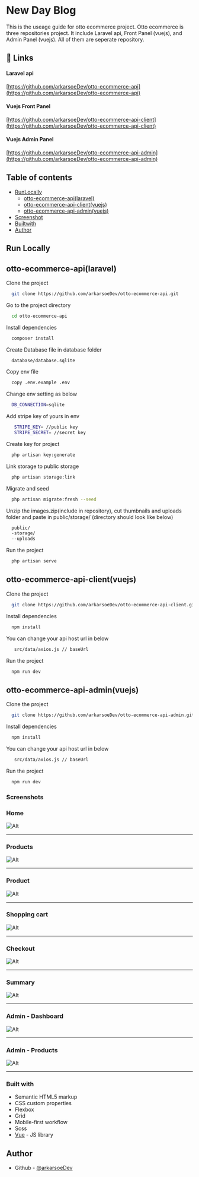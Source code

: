 # New Day Blog

This is the useage guide for otto ecommerce project. Otto ecommerce is three repositories project.
It include Laravel api, Front Panel (vuejs), and Admin Panel (vuejs). All of them are seperate repository.

## 🔗 Links

#### Laravel api
[https://github.com/arkarsoeDev/otto-ecommerce-api](https://github.com/arkarsoeDev/otto-ecommerce-api)
#### Vuejs Front Panel
[https://github.com/arkarsoeDev/otto-ecommerce-api-client](https://github.com/arkarsoeDev/otto-ecommerce-api-client)
#### Vuejs Admin Panel
[https://github.com/arkarsoeDev/otto-ecommerce-api-admin](https://github.com/arkarsoeDev/otto-ecommerce-api-admin)

## Table of contents

- [RunLocally](#run-locally)
   - [otto-ecommerce-api(laravel)](#otto-ecommerce-apilaravel)
   - [otto-ecommerce-api-client(vuejs)](#otto-ecommerce-api-clientvuejs)
   - [otto-ecommerce-api-admin(vuejs)](#otto-ecommerce-api-adminvuejs)
- [Screenshot](#screenshot)
- [Builtwith](#built-with)
- [Author](#author)

## Run Locally

## otto-ecommerce-api(laravel)

Clone the project

```bash
  git clone https://github.com/arkarsoeDev/otto-ecommerce-api.git
```

Go to the project directory

```bash
  cd otto-ecommerce-api
```

Install dependencies

```bash
  composer install
```

Create Database file in database folder

```bash
  database/database.sqlite
```

Copy env file

```bash
  copy .env.example .env
```

Change env setting as below

```bash
  DB_CONNECTION=sqlite
```

Add stripe key of yours in env

```bash
   STRIPE_KEY= //public key
   STRIPE_SECRET= //secret key
```

Create key for project

```bash
  php artisan key:generate
```

Link storage to public storage

```bash
  php artisan storage:link
```

Migrate and seed

```bash
  php artisan migrate:fresh --seed
```

Unzip the images.zip(include in repository), cut thumbnails and uploads folder and paste in public/storage/
(directory should look like below)

```bash
  public/
  -storage/
  --uploads
```

Run the project

```bash
  php artisan serve
```

## otto-ecommerce-api-client(vuejs)

Clone the project

```bash
  git clone https://github.com/arkarsoeDev/otto-ecommerce-api-client.git
```

Install dependencies

```bash
  npm install
```

You can change your api host url in below

```bash
   src/data/axios.js // baseUrl
```

Run the project

```bash
  npm run dev
```

## otto-ecommerce-api-admin(vuejs)

Clone the project

```bash
  git clone https://github.com/arkarsoeDev/otto-ecommerce-api-admin.git
```

Install dependencies

```bash
  npm install
```

You can change your api host url in below

```bash
   src/data/axios.js // baseUrl
```

Run the project

```bash
  npm run dev
```

### Screenshots

### Home

![Alt](/screenshots/front-home.png "Home")

_______________________________________________________________

### Products

![Alt](/screenshots/front-products.png "Products")

_______________________________________________________________

### Product

![Alt](/screenshots/front-product.png "Product")

_______________________________________________________________


### Shopping cart

![Alt](/screenshots/front-shopping-cart.png "Shopping cart")

_______________________________________________________________

### Checkout

![Alt](/screenshots/front-checkout.png "Checkout")

_______________________________________________________________

### Summary

![Alt](/screenshots/front-summary.png "Summary")

_______________________________________________________________

### Admin - Dashboard

![Alt](/screenshots/admin-dashboard.png "Admin - Dashboard")

_______________________________________________________________

### Admin - Products

![Alt](/screenshots/admin-products.png "Admin - Products")

_______________________________________________________________

### Built with

- Semantic HTML5 markup
- CSS custom properties
- Flexbox
- Grid
- Mobile-first workflow
- Scss
- [Vue](https://vuejs.org/) - JS library

## Author

- Github - [@arkarsoeDev](https://github.com/arkarsoeDev)